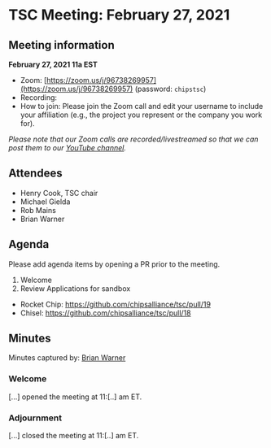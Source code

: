 # TSC Meeting: February 27, 2021

## Meeting information

**February 27, 2021 11a EST**

* Zoom: [https://zoom.us/j/96738269957](https://zoom.us/j/96738269957) (password: `chipstsc`)
* Recording: 
* How to join: Please join the Zoom call and edit your username to include your affiliation (e.g., the project you represent or the company you work for).

*Please note that our Zoom calls are recorded/livestreamed so that we can post them to our [YouTube channel](https://youtube.chipsalliance.org).*

## Attendees

* Henry Cook, TSC chair
* Michael Gielda
* Rob Mains
* Brian Warner

## Agenda

Please add agenda items by opening a PR prior to the meeting.

1. Welcome
1. Review Applications for sandbox
  - Rocket Chip: https://github.com/chipsalliance/tsc/pull/19
  - Chisel: https://github.com/chipsalliance/tsc/pull/18

## Minutes

Minutes captured by: [Brian Warner](https://github.com/brianwarner)

### Welcome

[...] opened the meeting at 11:[..] am ET.

### Adjournment

[...] closed the meeting at 11:[..] am ET.

